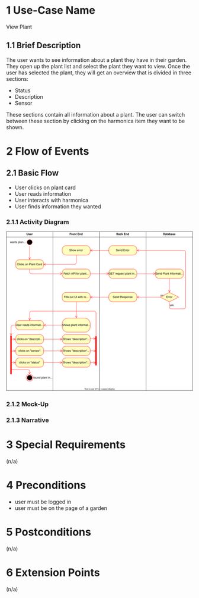 # 1 Use-Case Name

View Plant

## 1.1 Brief Description

The user wants to see information about a plant they have in their garden. They open up the plant list and select the plant they want to view.
Once the user has selected the plant, they will get an overview that is divided in three sections:

- Status
- Description
- Sensor

These sections contain all information about a plant. The user can switch between these section by clicking on the harmonica item they want to be shown.

# 2 Flow of Events

## 2.1 Basic Flow

- User clicks on plant card
- User reads information
- User interacts with harmonica
- User finds information they wanted

### 2.1.1 Activity Diagram

![UML flowchart](/docs/assets/svg/Use%20Case%20Diagrams/viewPlant.drawio.svg)

### 2.1.2 Mock-Up

### 2.1.3 Narrative

# 3 Special Requirements

(n/a)

# 4 Preconditions

- user must be logged in
- user must be on the page of a garden

# 5 Postconditions

(n/a)

# 6 Extension Points

(n/a)
